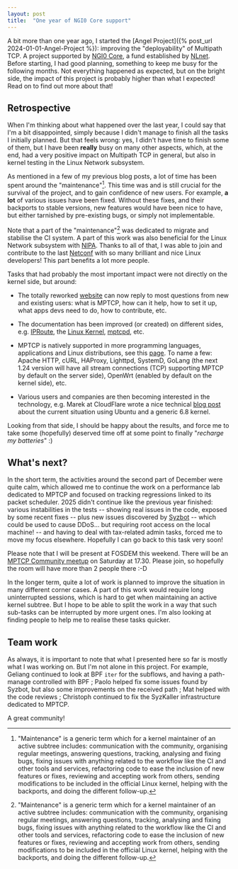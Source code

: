 ```yaml
---
layout: post
title:  "One year of NGI0 Core support"
---
```


A bit more than one year ago, I started the [Angel Project]({% post_url
2024-01-01-Angel-Project %}): improving the "deployability" of Multipath TCP. A
project supported by [NGI0 Core](https://nlnet.nl/core), a fund established by
[NLnet](https://nlnet.nl). Before starting, I had good planning, something to
keep me busy for the following months. Not everything happened as expected, but
on the bright side, the impact of this project is probably higher than what I
expected! Read on to find out more about that!

<!--more-->

## Retrospective

When I'm thinking about what happened over the last year, I could say that I'm a
bit disappointed, simply because I didn't manage to finish all the tasks I
initially planned. But that feels wrong: yes, I didn't have time to finish some
of them, but I have been **really** busy on many other aspects, which, at the
end, had a very positive impact on Multipath TCP in general, but also in kernel
testing in the Linux Network subsystem.

As mentioned in a few of my previous blog posts, a lot of time has been spent
around the "maintenance"[^maintenance]. This time was and is still crucial for
the survival of the project, and to gain confidence of new users. For example,
**a lot** of various issues have been fixed. Without these fixes, and their
backports to stable versions, new features would have been nice to have, but
either tarnished by pre-existing bugs, or simply not implementable.

Note that a part of the "maintenance"[^maintenance] was dedicated to migrate and
stabilise the CI system. A part of this work was also beneficial for the Linux
Network subsystem with [NIPA](https://github.com/linux-netdev/nipa/). Thanks to
all of that, I was able to join and contribute to the last
[Netconf](https://netdev.bots.linux.dev/netconf/2024/index.html) with so many
brilliant and nice Linux developers! This part benefits a lot more people.

[^maintenance]: "Maintenance" is a generic term which for a kernel maintainer of
    an active subtree includes: communication with the community, organising
    regular meetings, answering questions, tracking, analysing and fixing bugs,
    fixing issues with anything related to the workflow like the CI and other
    tools and services, refactoring code to ease the inclusion of new features
    or fixes, reviewing and accepting work from others, sending modifications to
    be included in the official Linux kernel, helping with the backports, and
    doing the different follow-up.

Tasks that had probably the most important impact were not directly on the
kernel side, but around:

- The totally reworked [website](https://www.mptcp.dev) can now reply to most
  questions from new and existing users: what is MPTCP, how can it help, how to
  set it up, what apps devs need to do, how to contribute, etc.

- The documentation has been improved (or created) on different sides, e.g.
  [IPRoute](https://man.archlinux.org/man/core/iproute2/ip-mptcp.8.en), the
  [Linux Kernel](https://docs.kernel.org/networking/mptcp.html),
  [mptcpd](https://mptcpd.mptcp.dev/doc/html/), etc.

- MPTCP is natively supported in more programming languages, applications and
  Linux distributions, see this [page](https://www.mptcp.dev/apps.html). To name
  a few: Apache HTTP, cURL, HAProxy, Lighttpd, SystemD, GoLang (the next 1.24
  version will have all stream connections (TCP) supporting MPTCP by default on
  the server side), OpenWrt (enabled by default on the kernel side), etc.

- Various users and companies are then becoming interested in the technology,
  e.g. Marek at CloudFlare wrote a nice technical [blog
  post](https://blog.cloudflare.com/multi-path-tcp-revolutionizing-connectivity-one-path-at-a-time/)
  about the current situation using Ubuntu and a generic 6.8 kernel.

Looking from that side, I should be happy about the results, and force me to
take some (hopefully) deserved time off at some point to finally "_recharge my
batteries_" :)

## What's next?

In the short term, the activities around the second part of December were quite
calm, which allowed me to continue the work on a performance lab dedicated to
MPTCP and focused on tracking regressions linked to its packet scheduler. 2025
didn't continue like the previous year finished: various instabilities in the
tests -- showing real issues in the code, exposed by some recent fixes -- plus
new issues discovered by [Syzbot](https://syzkaller.appspot.com) -- which could
be used to cause DDoS... but requiring root access on the local machine! -- and
having to deal with tax-related admin tasks, forced me to move my focus
elsewhere. Hopefully I can go back to this task very soon!

Please note that I will be present at FOSDEM this weekend. There will be an
[MPTCP Community
meetup](https://fosdem.org/2025/schedule/event/fosdem-2025-6750-mptcp-community-meetup-bof/)
on Saturday at 17.30. Please join, so hopefully the room will have more than 2
people there :-D

In the longer term, quite a lot of work is planned to improve the situation in
many different corner cases. A part of this work would require long
uninterrupted sessions, which is hard to get when maintaining an active kernel
subtree. But I hope to be able to split the work in a way that such sub-tasks
can be interrupted by more urgent ones. I'm also looking at finding people to
help me to realise these tasks quicker.

## Team work

As always, it is important to note that what I presented here so far is mostly
what I was working on. But I'm not alone in this project. For example, Geliang
continued to look at BPF `iter` for the subflows, and having a path-manage
controlled with BPF ; Paolo helped fix some issues found by Syzbot, but also
some improvements on the received path ; Mat helped with the code reviews ;
Christoph continued to fix the SyzKaller infrastructure dedicated to MPTCP.

A great community!
